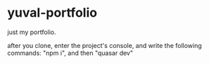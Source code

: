 # yuval-portfolio
 just my portfolio.
 
after you clone, enter the project's console, and write the following commands: "npm i", and then "quasar dev"
